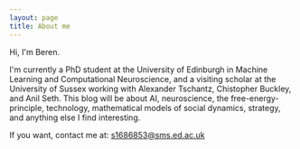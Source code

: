 ```yaml
---
layout: page
title: About me
---
```

Hi, I'm Beren.

I'm currently a PhD student at the University of Edinburgh in Machine Learning and Computational Neuroscience, and a visiting scholar at the University of Sussex working with Alexander Tschantz, Chistopher Buckley, and Anil Seth. This blog will be about AI,
neuroscience, the free-energy-principle, technology, mathematical models of social dynamics, strategy, and anything else I find interesting.

If you want, contact me at: s1686853@sms.ed.ac.uk
